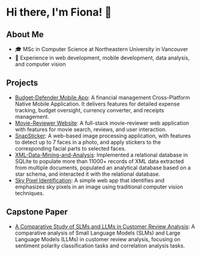 # Hi there, I'm Fiona! 👋

## About Me
- 🎓 MSc in Computer Science at Northeastern University in Vancouver
- 💼 Experience in web development, mobile development, data analysis, and computer vision

## Projects
- [Budget-Defender Mobile App](https://github.com/FionaChen0506/Budget-Defender-Mobile-App): A financial management Cross-Platform Native Mobile Application. It delivers features for detailed expense tracking, budget oversight, currency converter, and receipts management.
- [Movie-Reviewer Website](https://github.com/FionaChen0506/webdev-project-react): A full-stack movie-reviewer web application with features for movie search, reviews, and user interaction.
- [SnapSticker](https://github.com/FionaChen0506/SnapSticker): A web-based image processing application, with features to detect up to 7 faces in a photo, and apply stickers to the corresponding facial parts to selected faces.
- [XML-Data-Mining-and-Analysis](https://github.com/FionaChen0506/XML-Data-Mining-and-Analysis): Implemented a relational database in SQLite to populate more than 11000+ records of XML
data extracted from multiple documents, populated an analytical database based on a star schema, and interacted it with the relational database.
- [Sky Pixel Identification](https://github.com/FionaChen0506/sky-identification): A simple web app that identifies and emphasizes sky pixels in an image using traditional computer vision techniques.

## Capstone Paper
- [A Comparative Study of SLMs and LLMs in Customer Review Analysis](https://github.com/FionaChen0506/CS7980-Capstone): A comparative analysis of Small Language Models (SLMs) and Large Language Models (LLMs) in customer
review analysis, focusing on sentiment polarity classification tasks and correlation analysis tasks.

